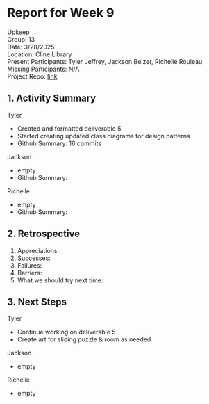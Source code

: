 # Report for Week 9 #
Upkeep <br />
Group: 13<br />
Date: 3/28/2025<br />
Location: Cline Library<br />
Present Participants: Tyler Jeffrey, Jackson Belzer, Richelle Rouleau<br />
Missing Participants: N/A<br />
Project Repo: [link](https://github.com/TJeffrey237/CS386Project.git)

## 1. Activity Summary ##
Tyler
- Created and formatted deliverable 5
- Started creating updated class diagrams for design patterns
- Github Summary: 16 commits

Jackson
- empty
- Github Summary: 

Richelle
- empty
- Github Summary: 

## 2. Retrospective ##
1. Appreciations: 
2. Successes: 
3. Failures: 
4. Barriers: 
5. What we should try next time: 

## 3. Next Steps ##
Tyler
- Continue working on deliverable 5
- Create art for sliding puzzle & room as needed

Jackson 
- empty

Richelle
- empty
